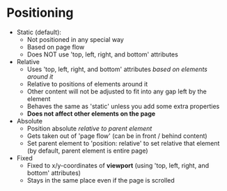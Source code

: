 # Positioning

* Static (default):
  * Not positioned in any special way
  * Based on page flow
  * Does NOT use 'top, left, right, and bottom' attributes
* Relative
  * Uses 'top, left, right, and bottom' attributes *based on elements around it*
  * Relative to positions of elements around it
  * Other content will not be adjusted to fit into any gap left by the element
  * Behaves the same as 'static' unless you add some extra properties
  * **Does not affect other elements on the page**
* Absolute
  * Position absolute *relative to parent element*
  * Gets taken out of 'page flow' (can be in front / behind content)
  * Set parent element to 'position: relative' to set relative that element (by default, parent element is entire page)
* Fixed
  * Fixed to x/y-coordinates of **viewport** (using 'top, left, right, and bottom' attributes)
  * Stays in the same place even if the page is scrolled
